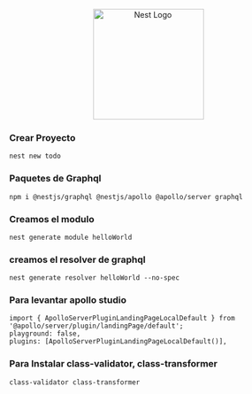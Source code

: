 <p align="center">
  <a href="http://nestjs.com/" target="blank"><img src="https://nestjs.com/img/logo-small.svg" width="200" alt="Nest Logo" /></a>
</p>

### Crear Proyecto
```
nest new todo
```
### Paquetes de Graphql
```
npm i @nestjs/graphql @nestjs/apollo @apollo/server graphql
```
### Creamos el modulo
```
nest generate module helloWorld
```

### creamos el resolver de graphql
```
nest generate resolver helloWorld --no-spec
```

### Para levantar apollo studio
```
import { ApolloServerPluginLandingPageLocalDefault } from '@apollo/server/plugin/landingPage/default';
playground: false,
plugins: [ApolloServerPluginLandingPageLocalDefault()],
```

### Para Instalar class-validator, class-transformer
```
class-validator class-transformer
```